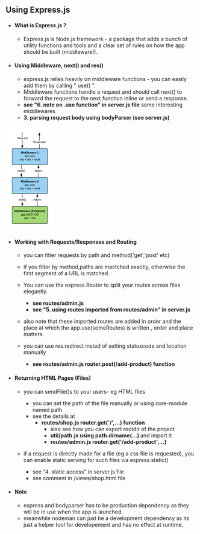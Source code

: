 ## Using Express.js 

- #### What is Express.js ?

  - Express.js is Node.js framework - a package that adds a bunch of utility functions
    and tools and a clear set of rules on how the app should be built (middleware!).


- #### Using Middleware, next() and res()

  - express.js relies heavily on middleware functions - you can easily add them by calling " use() ".
  - Middleware functions handle a request and should call next() to forward the request
    to the next function inline or send a response.
  - <b>see "6. note on .use function" in server.js file</b>
  some interesting middlewares
  - <b>3. parsing request body using bodyParser (see server.js)</b>

<img src="middleware.png" width="128"/>

- #### Working with Requests/Responses and Routing

  - you can filter requests by path and method('get','post' etc)
  - if you filter by method,paths are mactched exactly, otherwise the first segment of a URL is matched.
  - You can use the express.Router to split your routes across files elegantly.
    - <b>see routes/admin.js</b>
    - <b>see "5. using routes imported from routes/admin" in server.js</b>

  - also note that these imported routes are added in order and the place at which the app.use(someRoutes) is written , order and place matters.
  - you can use res.redirect insted of setting statuscode and location manually
    - <b>see routes/admin.js router.post(/add-product) function </b>

- #### Returning HTML Pages (Files)

  - you can sendFile()s to your users- eg HTML files
    - you can set the path of the file manually or using core-module named path
    - see the details at
      - <b> routes/shop.js router.get('/',...) function </b>
        - also see how you can export rootdir of the project
        - <b> util/path.js using path.dirname(...) </b>
          and import it
        - <b> routes/admin.js router.get('/add-product',...)</b>

  - if a request is directly made for a file (eg a css file is requested), you can enable static serving for such files via express.static()
    - see "4. static access" in server.js file
    - see comment in /views/shop.html file

- #### Note
  - express and bodyparser has to be production dependency as they will be in use when the app is launched.
  - meanwhile nodeman can just be a development dependency as its just a helper tool for developement and has no effect at runtime.
